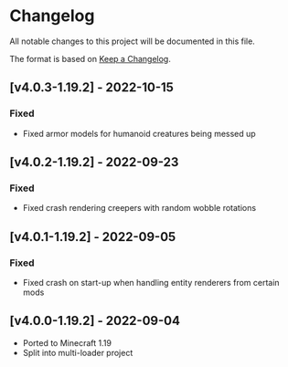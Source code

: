 # Changelog
All notable changes to this project will be documented in this file.

The format is based on [Keep a Changelog].

## [v4.0.3-1.19.2] - 2022-10-15
### Fixed
- Fixed armor models for humanoid creatures being messed up

## [v4.0.2-1.19.2] - 2022-09-23
### Fixed
- Fixed crash rendering creepers with random wobble rotations

## [v4.0.1-1.19.2] - 2022-09-05
### Fixed
- Fixed crash on start-up when handling entity renderers from certain mods

## [v4.0.0-1.19.2] - 2022-09-04
- Ported to Minecraft 1.19
- Split into multi-loader project

[Keep a Changelog]: https://keepachangelog.com/en/1.0.0/
